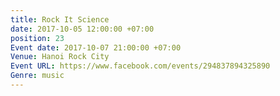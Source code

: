 ```yaml
---
title: Rock It Science
date: 2017-10-05 12:00:00 +07:00
position: 23
Event date: 2017-10-07 21:00:00 +07:00
Venue: Hanoi Rock City
Event URL: https://www.facebook.com/events/294837894325890
Genre: music
---
```


